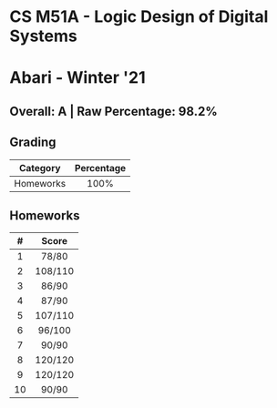 # CS M51A - Logic Design of Digital Systems

# Abari - Winter '21

## Overall: A | Raw Percentage: 98.2%

## Grading

| Category | Percentage |
|:---:|:---:|
| Homeworks | 100% |

## Homeworks

| # | Score |
|:---:|:---:|
| 1 | 78/80 |
| 2 | 108/110 |
| 3 | 86/90 |
| 4 | 87/90 |
| 5 | 107/110 |
| 6 | 96/100 |
| 7 | 90/90 |
| 8 | 120/120 |
| 9 | 120/120 |
| 10 | 90/90 |
